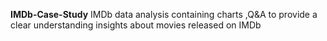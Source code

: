 **IMDb-Case-Study**
IMDb data analysis containing charts ,Q&amp;A to  provide a clear understanding insights about movies released on IMDb 
